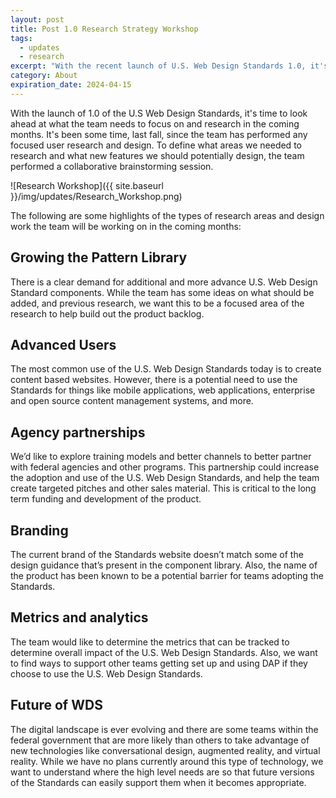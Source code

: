 ```yaml
---
layout: post
title: Post 1.0 Research Strategy Workshop
tags:
  - updates
  - research
excerpt: "With the recent launch of U.S. Web Design Standards 1.0, it's time for the team to take a look at the road ahead and determine what areas of the Standards they should focus on. To accomplish this, the team meet for a collaborative research and design workshop where ideas were proposed then mapped based on the ideas importance and feasibility."
category: About
expiration_date: 2024-04-15
---
```


With the launch of 1.0 of the U.S Web Design Standards, it's time to look ahead at what the team needs to focus on and research in the coming months. It's been some time, last fall, since the team has performed any focused user research and design. To define what areas we needed to research and what new features we should potentially design, the team performed a collaborative brainstorming session.

![Research Workshop]({{ site.baseurl }}/img/updates/Research_Workshop.png)

The following are some highlights of the types of research areas and design work the team will be working on in the coming months:

## Growing the Pattern Library

There is a clear demand for additional and more advance U.S. Web Design Standard components. While the team has some ideas on what should be added, and previous research, we want this to be a focused area of the research to help build out the product backlog.

## Advanced Users

The most common use of the U.S. Web Design Standards today is to create content based websites. However, there is a potential need to use the Standards for things like mobile applications, web applications, enterprise and open source content management systems, and more.

## Agency partnerships

We’d like to explore training models and better channels to better partner with federal agencies and other programs. This partnership could increase the adoption and use of the U.S. Web Design Standards, and help the team create targeted pitches and other sales material. This is critical to the long term funding and development of the product.

## Branding

The current brand of the Standards website doesn’t match some of the design guidance that’s present in the component library. Also, the name of the product has been known to be a potential barrier for teams adopting the Standards.

## Metrics and analytics

The team would like to determine the metrics that can be tracked to determine overall impact of the U.S. Web Design Standards. Also, we want to find ways to support other teams getting set up and using DAP if they choose to use the U.S. Web Design Standards.

## Future of WDS

The digital landscape is ever evolving and there are some teams within the federal government that are more likely than others to take advantage of new technologies like conversational design, augmented reality, and virtual reality. While we have no plans currently around this type of technology, we want to understand where the high level needs are so that future versions of the Standards can easily support them when it becomes appropriate.
